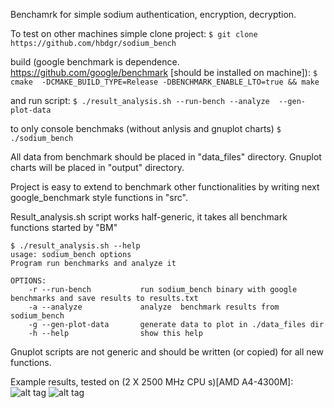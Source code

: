 Benchamrk for simple sodium authentication, encryption, decryption.

To test on other machines simple clone project:
```$ git clone https://github.com/hbdgr/sodium_bench```

build (google benchmark is dependence. https://github.com/google/benchmark [should be installed on machine]):
```$ cmake  -DCMAKE_BUILD_TYPE=Release -DBENCHMARK_ENABLE_LTO=true && make```

and run script:
```$ ./result_analysis.sh --run-bench --analyze  --gen-plot-data```

to only console benchmaks (without anlysis and gnuplot charts)
```$ ./sodium_bench```

All data from benchmark should be placed in "data_files"  directory.
Gnuplot charts will be placed in "output" directory.


Project is easy to extend to benchmark other functionalities by writing next google_benchmark style functions in "src".


Result_analysis.sh script works half-generic, it takes all benchmark functions started by "BM"
```
$ ./result_analysis.sh --help
usage: sodium_bench options
Program run benchmarks and analyze it

OPTIONS:
    -r --run-bench           run sodium_bench binary with google benchmarks and save results to results.txt
    -a --analyze             analyze  benchmark results from sodium_bench
    -g --gen-plot-data       generate data to plot in ./data_files dir
    -h --help                show this help
```

Gnuplot scripts are not generic and should be written (or copied) for all new functions.

Example results, tested on (2 X 2500 MHz CPU s)[AMD A4-4300M]:
![alt tag](https://raw.githubusercontent.com/hbdgr/sodium_bench/master/examples/Auth_Encypt.png)
![alt tag](https://raw.githubusercontent.com/hbdgr/sodium_bench/master/examples/Auth_Encypt_Decrypt.png)
